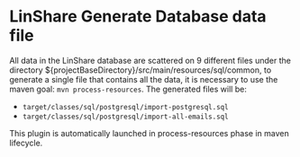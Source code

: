 # LinShare Generate Database data file

All data in the LinShare database are scattered on 9 different files under the
directory ${projectBaseDirectory}/src/main/resources/sql/common, to generate a
single file that contains all the data, it is necessary to use the maven goal:
`mvn process-resources`.
The generated files will be:
 * `target/classes/sql/postgresql/import-postgresql.sql`
 * `target/classes/sql/postgresql/import-all-emails.sql`

This plugin is automatically launched in process-resources phase in maven lifecycle.
